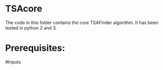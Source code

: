 # TSAcore

The code in this folder contains the core TSAFinder algorithm. It has been tested in python 2 and 3. 

# Prerequisites:

#Inputs
